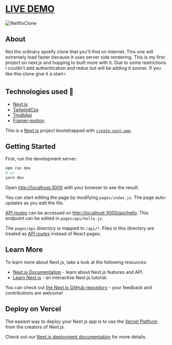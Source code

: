 # [LIVE DEMO](https://netflixclone-three.vercel.app/)

![NetflixClone](https://i.ibb.co/BPGPH99/Screen-Shot-2021-07-11-at-4-37-40-PM.png)

## About
Not the ordinary spotify clone that you'll find on internet. This one will extremely load faster because it uses server side rendering. This is my first project on next.js and hopping to built more with it. Due to some restrictions i couldn't add authentication and redux but will be adding it sooner. If you like this clone give it a start⭐️

## Technologies used 🚀
* [Next.js](https://nextjs.org/)
* [TailwindCss](https://tailwindcss.com/)
* [TmdbApi](https://www.themoviedb.org/)
* [Framer-motion](https://www.framer.com/)

This is a [Next.js](https://nextjs.org/) project bootstrapped with [`create-next-app`](https://github.com/vercel/next.js/tree/canary/packages/create-next-app).

## Getting Started

First, run the development server:

```bash
npm run dev
# or
yarn dev
```

Open [http://localhost:3000](http://localhost:3000) with your browser to see the result.

You can start editing the page by modifying `pages/index.js`. The page auto-updates as you edit the file.

[API routes](https://nextjs.org/docs/api-routes/introduction) can be accessed on [http://localhost:3000/api/hello](http://localhost:3000/api/hello). This endpoint can be edited in `pages/api/hello.js`.

The `pages/api` directory is mapped to `/api/*`. Files in this directory are treated as [API routes](https://nextjs.org/docs/api-routes/introduction) instead of React pages.

## Learn More

To learn more about Next.js, take a look at the following resources:

- [Next.js Documentation](https://nextjs.org/docs) - learn about Next.js features and API.
- [Learn Next.js](https://nextjs.org/learn) - an interactive Next.js tutorial.

You can check out [the Next.js GitHub repository](https://github.com/vercel/next.js/) - your feedback and contributions are welcome!

## Deploy on Vercel

The easiest way to deploy your Next.js app is to use the [Vercel Platform](https://vercel.com/new?utm_medium=default-template&filter=next.js&utm_source=create-next-app&utm_campaign=create-next-app-readme) from the creators of Next.js.

Check out our [Next.js deployment documentation](https://nextjs.org/docs/deployment) for more details.

